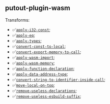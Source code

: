 ## putout-plugin-wasm

Transforms:

- ✅[`apply-i32-const`](https://putout.cloudcmd.io/#/gist/cc1bb27ea12aea64b296010de764e66d/98a661ae056f454a357ca8ea4a6839a0fa0e9c8e);
- ✅[`apply-eq`](https://putout.cloudcmd.io/#/gist/3be37704bcd5db870906021546b49b4f/45a39b298ee52fde9ea064ccd026bcb238ccd0c8);
- ✅[`apply-types`](https://putout.cloudcmd.io/#/gist/5e3f3260fcd10398c2249231ada8cb06/b28fa3069226fcf347926a25f43adfbd5aff75b1);
- ✅[`convert-const-to-local`](https://putout.cloudcmd.io/#/gist/6d8ad12a1ccfb0b36eee7a4a612ec574/c8bbab02a4844c7da1dbb59ac6f307b0b2ba93d4);
- ✅[`convert-export-memory-to-call`](https://putout.cloudcmd.io/#/gist/921e66339ea459d0f3b44fbeb635520d/964250541bb5a7d154582022c3d32189cd4287a3);
- ✅[`apply-wasm-import`](https://putout.cloudcmd.io/#/gist/17388f93e2ee59c99dc5dff60b799424/0e37752251b20d8aeabb6818196a623af8e153e3);
- ✅[`apply-wasm-memory`](https://putout.cloudcmd.io/#/gist/921e66339ea459d0f3b44fbeb635520d/eaa5d72007d2328303cfa046a5c0ff5c23e8af5c);
- ✅[`apply-function-declaration`](https://putout.cloudcmd.io/#/gist/b64d0e114b30b86d71253ff4ca5941d4/b615bbbb1e1d84eb1d009761a744503387e300f3);
- ✅[`apply-data-address-type`](https://putout.cloudcmd.io/#/gist/699af5f7a2e6492cfdeee49fd38c2035/2a588d7c092ae5bb46d06b92e5dd1376e6fb0b5e);
- ✅[`convert-string-to-identifier-inside-call`](https://putout.cloudcmd.io/#/gist/41ffbb75ea0c86c1f8778c5720c1c5dc/a3b2395905d59a26baafeac46a8dfa47222f2c17);
- ✅[`move-local-on-top`](https://putout.cloudcmd.io/#/gist/207d2b33db1158fde79a161fdc9fdc9f/10c07fb9523d89b2ec5a2a37fba9a809929e1090);
- ✅[`remove-useless-declarations`](https://putout.cloudcmd.io/#/gist/309a5376cb7f05ae945ddd73233ba110/67a3df9179b22fd7617a8008bb49729f41e40992);
- ✅[`remove-useless-esbuild-suffix`](https://putout.cloudcmd.io/#/gist/c99566a7448b40b6473705749346693e/d148b9b36eabe9f24ec99e477cb546c7eb278541);
